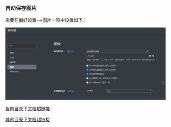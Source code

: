 ### 自动保存图片

需要在偏好设置-->图片一项中设置如下：

![image-20210202140840476](images/image-20210202140840476.png)

[当前目录下文档超链接](test11.md)

[其他目录下文档超链接](../IDEA/高效率技巧.md)

